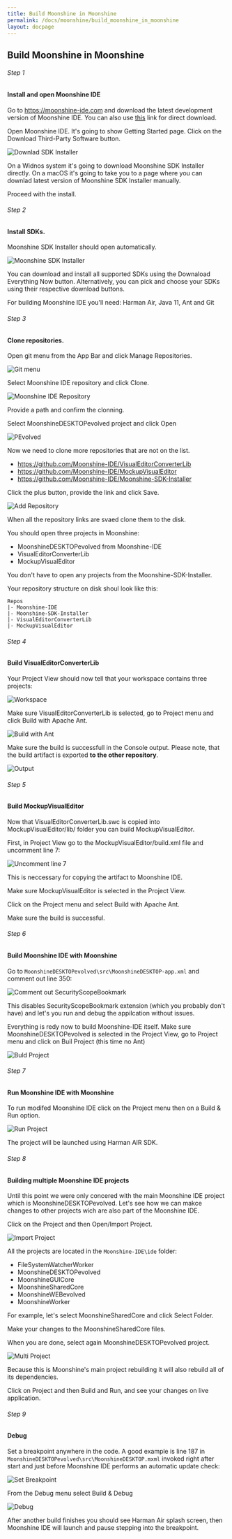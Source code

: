 ```yaml
---
title: Build Moonshine in Moonshine
permalink: /docs/moonshine/build_moonshine_in_moonshine
layout: docpage
---
```


## Build Moonshine in Moonshine

###### Step 1

#### Install and open Moonshine IDE

Go to https://moonshine-ide.com and download the latest development version of Moonshine IDE. You can also use [this](https://static.moonshine-ide.com/downloads/releases/dev/windows/MoonshineDevelopment-installer.exe) link for direct download.

Open Moonshine IDE. It's going to show Getting Started page. Click on the Download Third-Party Software button.

![Downlad SDK Installer](./img/downlad-sdk-installer.png)

On a Widnos system it's going to download Moonshine SDK Installer directly. On a macOS it's going to take you to a page where you can downlad latest version of Moonshine SDK Installer manually.

Proceed with the install.

###### Step 2

#### Install SDKs.

Moonshine SDK Installer should open automatically.

![Moonshine SDK Installer](./img/moonshine-sdk-installer.png)

You can download and install all supported SDKs using the Downaload Everything Now button. Alternatively, you can pick and choose your SDKs using their respective download buttons.

For building Moonshine IDE you'll need: Harman Air, Java 11, Ant and Git

###### Step 3

#### Clone repositories.

Open git menu from the App Bar and click Manage Repositories.

![Git menu](./img/git-menu.png)

Select Moonshine IDE repository and click Clone.

![Moonshine IDE Repository](./img/moonshine-ide-repository.png)

Provide a path and confirm the clonning.

Select MoonshineDESKTOPevolved project and click Open

![PEvolved](./img/pevolved.png)

Now we need to clone more repositories that are not on the list.

- https://github.com/Moonshine-IDE/VisualEditorConverterLib
- https://github.com/Moonshine-IDE/MockupVisualEditor
- https://github.com/Moonshine-IDE/Moonshine-SDK-Installer

Click the plus button, provide the link and click Save.

![Add Repository](./img/add-repository.png)

When all the repository links are svaed clone them to the disk.

You should open three projects in Moonshine:

- MoonshineDESKTOPevolved from Moonshine-IDE
- VisualEditorConverterLib
- MockupVisualEditor

You don't have to open any projects from the Moonshine-SDK-Installer.

Your repository structure on disk shoul look like this:

```
Repos
|- Moonshine-IDE
|- Moonshine-SDK-Installer
|- VisualEditorConverterLib
|- MockupVisualEditor
```

###### Step 4

#### Build VisualEditorConverterLib

Your Project View should now tell that your workspace contains three projects:

![Workspace](./img/workspace.png)

Make sure VisualEditorConverterLib is selected, go to Project menu and click Build with Apache Ant.

![Build with Ant](./img/build-with-ant.png)

Make sure the build is successfull in the Console output.
Please note, that the build artifact is exported **to the other repository**.

![Output](./img/converter-lib-output.png)

###### Step 5

#### Build MockupVisualEditor

Now that VisualEditorConverterLib.swc is copied into MockupVisualEditor/lib/ folder you can build MockupVisualEditor.

First, in Project View go to the MockupVisualEditor/build.xml file and uncomment line 7:

![Uncomment line 7](./img/line-7.png)

This is neccessary for copying the artifact to Moonshine IDE.

Make sure MockupVisualEditor is selected in the Project View.

Click on the Project menu and select Build with Apache Ant.

Make sure the build is successful.

###### Step 6

#### Build Moonshine IDE with Moonshine

Go to `MoonshineDESKTOPevolved\src\MoonshineDESKTOP-app.xml` and comment out line 350:

![Comment out SecurityScopeBookmark](./img/line-350.png)

This disables SecurityScopeBookmark extension (which you probably don't have) and let's you run and debug the appilcation without issues.

Everything is redy now to build Moonshine-IDE itself. Make sure MoonshineDESKTOPevolved is selected in the Project View, go to Project menu and click on Buil Project (this time no Ant)

![Buld Project](./img/build-project.png)


###### Step 7

#### Run Moonshine IDE with Moonshine

To run modifed Moonshine IDE click on the Project menu then on a Build & Run option.

![Run Project](./img/run-project.png)

The project will be launched using Harman AIR SDK.


###### Step 8

#### Building multiple Moonshine IDE projects

Until this point we were only concered with the main Moonshine IDE project which is MoonshineDESKTOPevolved. Let's see how we can makce changes to other projects wich are also part of the Moonshine IDE.

Click on the Project and then Open/Import Project.

![Import Project](./img/import-project.png)

All the projects are located in the `Moonshine-IDE\ide` folder:
- FileSystemWatcherWorker
- MoonshineDESKTOPevolved
- MoonshineGUICore
- MoonshineSharedCore
- MoonshineWEBevolved
- MoonshineWorker

For example, let's select MoonshineSharedCore and click Select Folder.

Make your changes to the MoonshineSharedCore files.

When you are done, select again MoonshineDESKTOPevolved project.

![Multi Project](./img/multi-project.png)

Because this is Moonshine's main project rebuilding it will also rebuild all of its dependencies.

Click on Project and then Build and Run, and see your changes on live application.

###### Step 9

#### Debug

Set a breakpoint anywhere in the code. A good example is line 187 in `MoonshineDESKTOPevolved\src\MoonshineDESKTOP.mxml` invoked right after start and just before Moonshine IDE performs an automatic update check:

![Set Breakpoint](./img/breakpoint.png)

From the Debug menu select Build & Debug

![Debug](.img/../img/debug.png)

After another build finishes you should see Harman Air splash screen, then Moonshine IDE will launch and pause stepping into the breakpoint.
